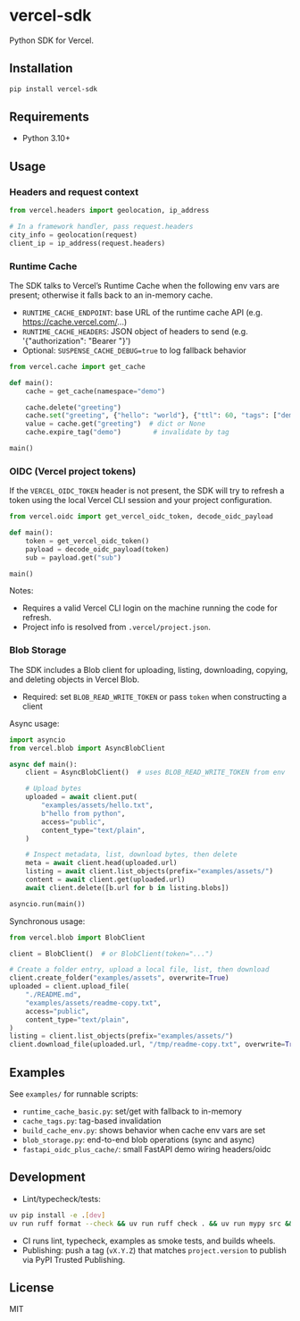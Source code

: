 # vercel-sdk

Python SDK for Vercel.


## Installation

```bash
pip install vercel-sdk
```

## Requirements

- Python 3.10+

## Usage

### Headers and request context

```python
from vercel.headers import geolocation, ip_address

# In a framework handler, pass request.headers
city_info = geolocation(request)
client_ip = ip_address(request.headers)
```

### Runtime Cache

The SDK talks to Vercel’s Runtime Cache when the following env vars are present; otherwise it falls back to an in-memory cache.

- `RUNTIME_CACHE_ENDPOINT`: base URL of the runtime cache API (e.g. https://cache.vercel.com/...)  
- `RUNTIME_CACHE_HEADERS`: JSON object of headers to send (e.g. '{"authorization": "Bearer <token>"}')
- Optional: `SUSPENSE_CACHE_DEBUG=true` to log fallback behavior

```python
from vercel.cache import get_cache

def main():
    cache = get_cache(namespace="demo")

    cache.delete("greeting")
    cache.set("greeting", {"hello": "world"}, {"ttl": 60, "tags": ["demo"]})
    value = cache.get("greeting")  # dict or None
    cache.expire_tag("demo")        # invalidate by tag

main()
```

### OIDC (Vercel project tokens)

If the `VERCEL_OIDC_TOKEN` header is not present, the SDK will try to refresh a token using the local Vercel CLI session and your project configuration.

```python
from vercel.oidc import get_vercel_oidc_token, decode_oidc_payload

def main():
    token = get_vercel_oidc_token()
    payload = decode_oidc_payload(token)
    sub = payload.get("sub")

main()
```

Notes:
- Requires a valid Vercel CLI login on the machine running the code for refresh.
- Project info is resolved from `.vercel/project.json`.

### Blob Storage

The SDK includes a Blob client for uploading, listing, downloading, copying, and deleting objects in Vercel Blob.

- Required: set `BLOB_READ_WRITE_TOKEN` or pass `token` when constructing a client

Async usage:

```python
import asyncio
from vercel.blob import AsyncBlobClient

async def main():
    client = AsyncBlobClient()  # uses BLOB_READ_WRITE_TOKEN from env

    # Upload bytes
    uploaded = await client.put(
        "examples/assets/hello.txt",
        b"hello from python",
        access="public",
        content_type="text/plain",
    )

    # Inspect metadata, list, download bytes, then delete
    meta = await client.head(uploaded.url)
    listing = await client.list_objects(prefix="examples/assets/")
    content = await client.get(uploaded.url)
    await client.delete([b.url for b in listing.blobs])

asyncio.run(main())
```

Synchronous usage:

```python
from vercel.blob import BlobClient

client = BlobClient()  # or BlobClient(token="...")

# Create a folder entry, upload a local file, list, then download
client.create_folder("examples/assets", overwrite=True)
uploaded = client.upload_file(
    "./README.md",
    "examples/assets/readme-copy.txt",
    access="public",
    content_type="text/plain",
)
listing = client.list_objects(prefix="examples/assets/")
client.download_file(uploaded.url, "/tmp/readme-copy.txt", overwrite=True)
```

## Examples

See `examples/` for runnable scripts:
- `runtime_cache_basic.py`: set/get with fallback to in-memory
- `cache_tags.py`: tag-based invalidation
- `build_cache_env.py`: shows behavior when cache env vars are set
- `blob_storage.py`: end-to-end blob operations (sync and async)
- `fastapi_oidc_plus_cache/`: small FastAPI demo wiring headers/oidc

## Development

- Lint/typecheck/tests:
```bash
uv pip install -e .[dev]
uv run ruff format --check && uv run ruff check . && uv run mypy src && uv run pytest -v
```
- CI runs lint, typecheck, examples as smoke tests, and builds wheels.
- Publishing: push a tag (`vX.Y.Z`) that matches `project.version` to publish via PyPI Trusted Publishing.

## License

MIT


